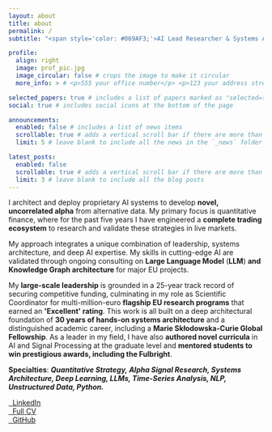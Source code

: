 ```yaml
---
layout: about
title: about
permalink: /
subtitle: "<span style='color: #069AF3;'>AI Lead Researcher & Systems Architect | Deep Learning, LLMs, & Alpha Generation in Quantitative Trading.</span>"

profile:
  align: right
  image: prof_pic.jpg
  image_circular: false # crops the image to make it circular
  more_info: > # <p>555 your office number</p> <p>123 your address street</p> <p>Your City, State 12345</p>

selected_papers: true # includes a list of papers marked as "selected={true}"
social: true # includes social icons at the bottom of the page

announcements:
  enabled: false # includes a list of news items
  scrollable: true # adds a vertical scroll bar if there are more than 3 news items
  limit: 5 # leave blank to include all the news in the `_news` folder

latest_posts:
  enabled: false
  scrollable: true # adds a vertical scroll bar if there are more than 3 new posts items
  limit: 3 # leave blank to include all the blog posts
---
```


I architect and deploy proprietary AI systems to develop **novel, uncorrelated alpha** from alternative data. My primary focus is quantitative finance, where for the past five years I have engineered a **complete trading ecosystem** to research and validate these strategies in live markets.

My approach integrates a unique combination of leadership, systems architecture, and deep AI expertise. My skills in cutting-edge AI are validated through ongoing consulting on **Large Language Model** (**LLM**) **and Knowledge Graph architecture** for major EU projects.

My **large-scale leadership** is grounded in a 25-year track record of securing competitive funding, culminating in my role as Scientific Coordinator for multi-million-euro **flagship EU research programs** that earned an **'Excellent' rating**. This work is all built on a deep architectural foundation of **30 years of hands-on systems architecture** and a distinguished academic career, including a **Marie Skłodowska-Curie Global Fellowship**. As a leader in my field, I have also **authored novel curricula** in AI and Signal Processing at the graduate level and **mentored students to win prestigious awards, including the Fulbright**.


**Specialties**: ***Quantitative Strategy, Alpha Signal Research, Systems Architecture, Deep Learning, LLMs, Time-Series Analysis, NLP, Unstructured Data, Python.***

<!-- Action buttons -->
<div class="text-center">
  <div class="row mt-4 justify-content-center">
    <div class="col-sm-auto">
      <a class="btn btn-outline-primary btn-lg" href="https://www.linkedin.com/in/fabiopaolizzo/" role="button" target="_blank" rel="noopener noreferrer">
        <i class="fab fa-linkedin"></i>&nbsp; LinkedIn
      </a>
    </div>
    <div class="col-sm-auto">
      <a class="btn btn-outline-primary btn-lg" href="/assets/pdf/Paolizzo_CV.pdf" role="button" target="_blank" rel="noopener noreferrer">
        <i class="fas fa-file-pdf"></i>&nbsp; Full CV
      </a>
    </div>
    <div class="col-sm-auto">
      <a class="btn btn-outline-primary btn-lg" href="https://github.com/fabiopaolizzo/" role="button" target="_blank" rel="noopener noreferrer">
        <i class="fab fa-github"></i>&nbsp; GitHub
      </a>
    </div>
  </div>
</div>